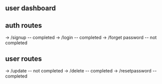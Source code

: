 ## user dashboard

## auth routes

-> /signup -- completed
-> /login -- completed
-> /forget password -- not completed

## user routes

-> /update -- not completed
-> /delete -- completed
-> /resetpassword -- completed
